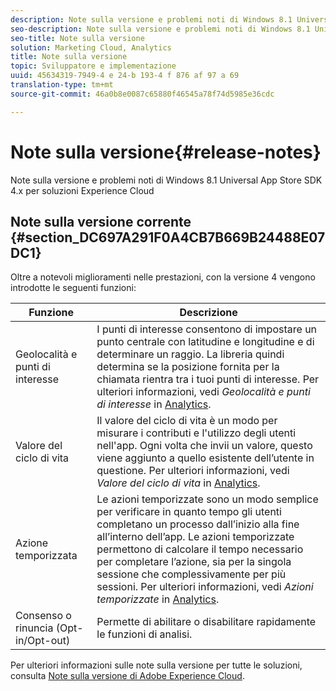 ```yaml
---
description: Note sulla versione e problemi noti di Windows 8.1 Universal App Store SDK 4.x per soluzioni Experience Cloud
seo-description: Note sulla versione e problemi noti di Windows 8.1 Universal App Store SDK 4.x per soluzioni Experience Cloud
seo-title: Note sulla versione
solution: Marketing Cloud, Analytics
title: Note sulla versione
topic: Sviluppatore e implementazione
uuid: 45634319-7949-4 e 24-b 193-4 f 876 af 97 a 69
translation-type: tm+mt
source-git-commit: 46a0b8e0087c65880f46545a78f74d5985e36cdc

---
```



# Note sulla versione{#release-notes}

Note sulla versione e problemi noti di Windows 8.1 Universal App Store SDK 4.x per soluzioni Experience Cloud

## Note sulla versione corrente {#section_DC697A291F0A4CB7B669B24488E07DC1}

Oltre a notevoli miglioramenti nelle prestazioni, con la versione 4 vengono introdotte le seguenti funzioni:

| Funzione | Descrizione |
|--- |--- |
| Geolocalità e punti di interesse | I punti di interesse consentono di impostare un punto centrale con latitudine e longitudine e di determinare un raggio. La libreria quindi determina se la posizione fornita per la chiamata rientra tra i tuoi punti di interesse. Per ulteriori informazioni, vedi *Geolocalità e punti di interesse* in [Analytics](/help/windows-appstore/analytics/analytics.md). |
| Valore del ciclo di vita | Il valore del ciclo di vita è un modo per misurare i contributi e l'utilizzo degli utenti nell'app. Ogni volta che invii un valore, questo viene aggiunto a quello esistente dell’utente in questione.  Per ulteriori informazioni, vedi *Valore del ciclo di vita* in [Analytics](/help/windows-appstore/analytics/analytics.md). |
| Azione temporizzata | Le azioni temporizzate sono un modo semplice per verificare in quanto tempo gli utenti completano un processo dall’inizio alla fine all’interno dell’app. Le azioni temporizzate permettono di calcolare il tempo necessario per completare l’azione, sia per la singola sessione che complessivamente per più sessioni. Per ulteriori informazioni, vedi *Azioni temporizzate* in [Analytics](/help/windows-appstore/analytics/analytics.md). |
| Consenso o rinuncia (Opt-in/Opt-out) | Permette di abilitare o disabilitare rapidamente le funzioni di analisi. |


Per ulteriori informazioni sulle note sulla versione per tutte le soluzioni, consulta [Note sulla versione di Adobe Experience Cloud](https://docs.adobe.com/content/help/en/release-notes/experience-cloud/current.html).
